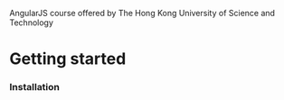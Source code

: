 AngularJS course offered by The Hong Kong University of Science and Technology

<h1>Getting started</h1>
<h3>Installation</h3>


